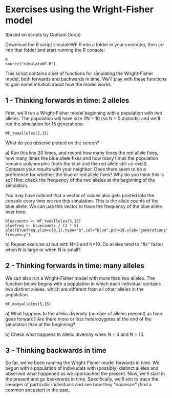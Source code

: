 Exercises using the Wright-Fisher model
===============
(based on scripts by Graham Coop)


Download the R script simulateWF.R into a folder in your computer, then cd into that folder and start running the R console:

```
R
source("simulateWF.R")
```

This script contains a set of functions for simulating the Wright-Fisher model, both forwards and backwards in time. We'll play with these functions to gain some intuition about how the model works.

## 1 - Thinking forwards in time: 2 alleles

First, we'll run a Wright-Fisher model beginning with a population with two alleles. The population will have size 2N = 10 (so N = 5 diploids) and we'll run the simulation for 15 generations:

```
WF_twoalleles(5,15)
```

What do you observe plotted on the screen?

a) Run this line 20 times, and record how many times the red allele fixes, how many times the blue allele fixes and how many times the population remains polymorphic (both the blue and the red allele still co-exist). Compare your results with your neighbor. Does there seem to be a preference for whether the blue or red allele fixes? Why do you think this is so? Hint: check the frequency of the two alleles at the beginning of the simulation.

You may have noticed that a vector of values also gets printed into the console every time we run this simulation. This is the allele counts of the blue allele. We can use this vector to trace the frequency of the blue allele over time:

```
bluecounts <- WF_twoalleles(5,15)
bluefreq <- bluecounts / (2 * 5)
plot(bluefreq,ylim=c(0,1),type="b",col="blue",pch=19,xlab="generations",ylab="Blue frequency")
```

b) Repeat exercise a) but with N=3 and N=10. Do alleles tend to "fix" faster when N is large or when N is small?


## 2 - Thinking forwards in time: many alleles

We can also run a Wright-Fisher model with more than two alleles. The function below begins with a population in which each individual contains two distinct alleles, which are different from all other alleles in the population.

```
WF_manyalleles(5,15)
```

a) What happens to the allelic diversity (number of alleles present) as time goes forward? Are there more or less heterozygotes at the end of the simulation than at the beginning?

b) Check what happens to allelic diversity when N = 3 and N = 10.

## 3 - Thinking backwards in time

So far, we've been running the Wright-Fisher model forwards in time. We begun with a population of indiviudals with (possibly) distinct alleles and observed what happened as we approached the present. Now, we'll start in the present and go backwards in time. Specifically, we'll aim to trace the lineages of particular individuals and see how they "coalesce" (find a common ancestor) in the past.

